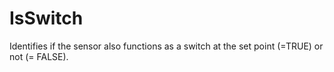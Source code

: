 IsSwitch
========

Identifies if the sensor also functions as a switch at the set point (=TRUE) or not (= FALSE).
